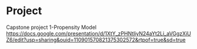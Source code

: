 # Project
Capstone project 1-Propensity Model
https://docs.google.com/presentation/d/1XtY_zPHNtliyN24aYt2Li_aVGgzXiUZ6/edit?usp=sharing&ouid=110901570821375302572&rtpof=true&sd=true
